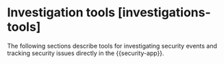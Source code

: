 # Investigation tools [investigations-tools]

The following sections describe tools for investigating security events and tracking security issues directly in the {{security-app}}.
